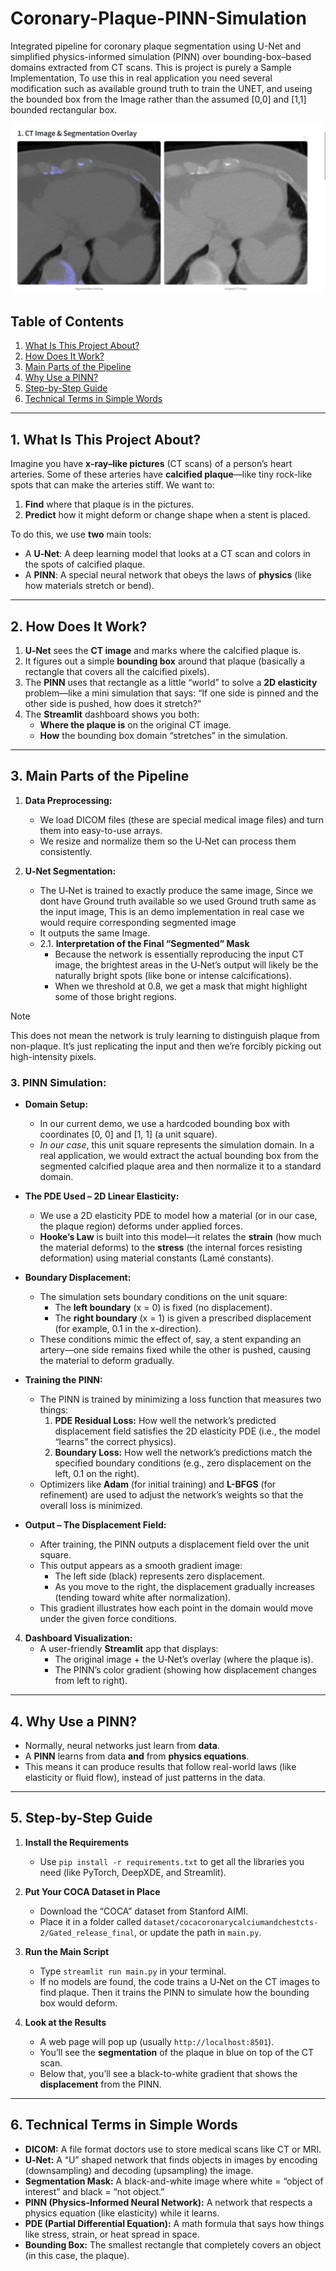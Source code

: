 # Coronary-Plaque-PINN-Simulation
Integrated pipeline for coronary plaque segmentation using U-Net and simplified physics-informed simulation (PINN) over bounding-box–based domains extracted from CT scans. This is project is purely a Sample Implementation, To use this in real application you need several modification such as available ground truth to train the UNET, and useing the bounded box from the Image rather than the assumed [0,0] and  [1,1] bounded rectangular box.

![Segmentation + PINN Output](https://github.com/adysinghh/Coronary-Plaque-PINN-Simulation/raw/main/Image.png)


## Table of Contents

1. [What Is This Project About?](#what-is-this-project-about)  
2. [How Does It Work?](#how-does-it-work)  
3. [Main Parts of the Pipeline](#main-parts-of-the-pipeline)  
4. [Why Use a PINN?](#why-use-a-pinn)  
5. [Step-by-Step Guide](#step-by-step-guide)  
6. [Technical Terms in Simple Words](#technical-terms-in-simple-words)  
---

## 1. What Is This Project About?

Imagine you have **x-ray–like pictures** (CT scans) of a person’s heart arteries. Some of these arteries have **calcified plaque**—like tiny rock-like spots that can make the arteries stiff. We want to:

1. **Find** where that plaque is in the pictures.  
2. **Predict** how it might deform or change shape when a stent is placed.

To do this, we use **two** main tools:

- A **U‑Net**: A deep learning model that looks at a CT scan and colors in the spots of calcified plaque.  
- A **PINN**: A special neural network that obeys the laws of **physics** (like how materials stretch or bend).

---

## 2. How Does It Work?

1. **U‑Net** sees the **CT image** and marks where the calcified plaque is.  
2. It figures out a simple **bounding box** around that plaque (basically a rectangle that covers all the calcified pixels).  
3. The **PINN** uses that rectangle as a little “world” to solve a **2D elasticity** problem—like a mini simulation that says: “If one side is pinned and the other side is pushed, how does it stretch?”  
4. The **Streamlit** dashboard shows you both:
   - **Where the plaque is** on the original CT image.  
   - **How** the bounding box domain “stretches” in the simulation.

---

## 3. Main Parts of the Pipeline

1. **Data Preprocessing:**  
   - We load DICOM files (these are special medical image files) and turn them into easy-to-use arrays.  
   - We resize and normalize them so the U‑Net can process them consistently.

2. **U‑Net Segmentation:**  
   - The U‑Net is trained to exactly produce the same image, Since we dont have Ground truth available so we used Ground truth same as the input image, This is an demo implementation in real case we would require corresponding segmented image
   - It outputs the same Image.
   - 2.1. **Interpretation of the Final “Segmented” Mask**
        - Because the network is essentially reproducing the input CT image, the brightest areas in the U‑Net’s output will likely be the naturally bright spots (like bone or intense calcifications).
        - When we threshold at 0.8, we get a mask that might highlight some of those bright regions.
> [!NOTE]  
> This does not mean the network is truly learning to distinguish plaque from non-plaque. It’s just replicating the input and then we’re forcibly picking out high-intensity pixels.

### 3. **PINN Simulation:**

- **Domain Setup:**  
  - In our current demo, we use a hardcoded bounding box with coordinates [0, 0] and [1, 1] (a unit square).  
  - *In our case*, this unit square represents the simulation domain. In a real application, we would extract the actual bounding box from the segmented calcified plaque area and then normalize it to a standard domain.
  
- **The PDE Used – 2D Linear Elasticity:**  
  - We use a 2D elasticity PDE to model how a material (or in our case, the plaque region) deforms under applied forces.  
  - **Hooke’s Law** is built into this model—it relates the **strain** (how much the material deforms) to the **stress** (the internal forces resisting deformation) using material constants (Lamé constants).  
    
- **Boundary Displacement:**  
  - The simulation sets boundary conditions on the unit square:  
    - The **left boundary** (x = 0) is fixed (no displacement).  
    - The **right boundary** (x = 1) is given a prescribed displacement (for example, 0.1 in the x-direction).  
  - These conditions mimic the effect of, say, a stent expanding an artery—one side remains fixed while the other is pushed, causing the material to deform gradually.

- **Training the PINN:**  
  - The PINN is trained by minimizing a loss function that measures two things:  
    1. **PDE Residual Loss:** How well the network’s predicted displacement field satisfies the 2D elasticity PDE (i.e., the model “learns” the correct physics).  
    2. **Boundary Loss:** How well the network’s predictions match the specified boundary conditions (e.g., zero displacement on the left, 0.1 on the right).  
  - Optimizers like **Adam** (for initial training) and **L-BFGS** (for refinement) are used to adjust the network’s weights so that the overall loss is minimized.

- **Output – The Displacement Field:**  
  - After training, the PINN outputs a displacement field over the unit square.  
  - This output appears as a smooth gradient image:  
    - The left side (black) represents zero displacement.  
    - As you move to the right, the displacement gradually increases (tending toward white after normalization).  
  - This gradient illustrates how each point in the domain would move under the given force conditions.

4. **Dashboard Visualization:**  
   - A user-friendly **Streamlit** app that displays:
     - The original image + the U‑Net’s overlay (where the plaque is).  
     - The PINN’s color gradient (showing how displacement changes from left to right).

---

## 4. Why Use a PINN?

- Normally, neural networks just learn from **data**.  
- A **PINN** learns from data **and** from **physics equations**.  
- This means it can produce results that follow real-world laws (like elasticity or fluid flow), instead of just patterns in the data.

---

## 5. Step-by-Step Guide

1. **Install the Requirements**  
   - Use `pip install -r requirements.txt` to get all the libraries you need (like PyTorch, DeepXDE, and Streamlit).

2. **Put Your COCA Dataset in Place**  
   - Download the “COCA” dataset from Stanford AIMI.  
   - Place it in a folder called `dataset/cocacoronarycalciumandchestcts-2/Gated_release_final`, or update the path in `main.py`.

3. **Run the Main Script**  
   - Type `streamlit run main.py` in your terminal.  
   - If no models are found, the code trains a U‑Net on the CT images to find plaque. Then it trains the PINN to simulate how the bounding box would deform.

4. **Look at the Results**  
   - A web page will pop up (usually `http://localhost:8501`).  
   - You’ll see the **segmentation** of the plaque in blue on top of the CT scan.  
   - Below that, you’ll see a black-to-white gradient that shows the **displacement** from the PINN.

---

## 6. Technical Terms in Simple Words

- **DICOM:** A file format doctors use to store medical scans like CT or MRI.  
- **U‑Net:** A “U” shaped network that finds objects in images by encoding (downsampling) and decoding (upsampling) the image.  
- **Segmentation Mask:** A black-and-white image where white = “object of interest” and black = “not object.”  
- **PINN (Physics-Informed Neural Network):** A network that respects a physics equation (like elasticity) while it learns.  
- **PDE (Partial Differential Equation):** A math formula that says how things like stress, strain, or heat spread in space.  
- **Bounding Box:** The smallest rectangle that completely covers an object (in this case, the plaque).
